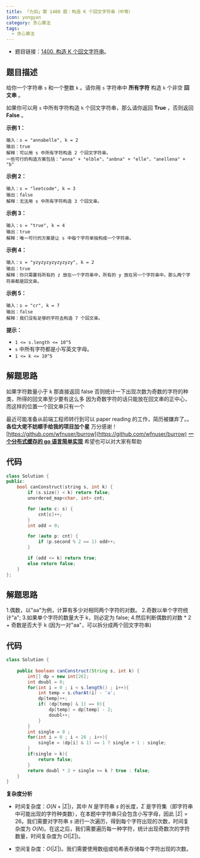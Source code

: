 ```yaml
---
title: 「力扣」第 1400 题：构造 K 个回文字符串（中等）
icon: yongyan
category: 贪心算法
tags:
  - 贪心算法
---
```


- 题目链接：[1400. 构造 K 个回文字符串](https://leetcode-cn.com/problems/construct-k-palindrome-strings/)。

## 题目描述

给你一个字符串 `s` 和一个整数 `k` 。请你用 `s` 字符串中 **所有字符** 构造 `k` 个非空 **回文串** 。

如果你可以用 `s` 中所有字符构造 `k` 个回文字符串，那么请你返回 **True** ，否则返回 **False** 。

**示例 1：**

```
输入：s = "annabelle", k = 2
输出：true
解释：可以用 s 中所有字符构造 2 个回文字符串。
一些可行的构造方案包括："anna" + "elble"，"anbna" + "elle"，"anellena" + "b"
```

**示例 2：**

```
输入：s = "leetcode", k = 3
输出：false
解释：无法用 s 中所有字符构造 3 个回文串。
```

**示例 3：**

```
输入：s = "true", k = 4
输出：true
解释：唯一可行的方案是让 s 中每个字符单独构成一个字符串。
```

**示例 4：**

```
输入：s = "yzyzyzyzyzyzyzy", k = 2
输出：true
解释：你只需要将所有的 z 放在一个字符串中，所有的 y 放在另一个字符串中。那么两个字符串都是回文串。
```

**示例 5：**

```
输入：s = "cr", k = 7
输出：false
解释：我们没有足够的字符去构造 7 个回文串。
```

**提示：**

- `1 <= s.length <= 10^5`
- `s` 中所有字符都是小写英文字母。
- `1 <= k <= 10^5`

## 解题思路

如果字符数量小于 k 那直接返回 false
否则统计一下出现次数为奇数的字符的种类，所得的回文串至少要有这么多 因为奇数字符的话只能放在回文串的正中心，而这样的位置一个回文串只有一个

最近可能准备从前端工程师转行到可以 paper reading 的工作，简历被嫌弃了。。**各位大佬不妨顺手给我的项目加个星** 万分感谢！
[https://github.com/wfnuser/burrow](https://github.com/wfnuser/burrow) **[一个分布式缓存的 go 语言简单实现](https://github.com/wfnuser/burrow)**
希望也可以对大家有帮助

## 代码

```cpp
class Solution {
public:
    bool canConstruct(string s, int k) {
        if (s.size() < k) return false;
        unordered_map<char, int> cnt;

        for (auto c: s) {
            cnt[c]++;
        }
        int odd = 0;

        for (auto p: cnt) {
            if (p.second % 2 == 1) odd++;
        }

        if (odd <= k) return true;
        else return false;
    }
};
```

## 解题思路

1.偶数，以"aa"为例，计算有多少对相同两个字符的对数。 2.奇数以单个字符统计"a"; 3.如果单个字符的数量大于 k，则必定为 false; 4.然后判断偶数的对数 \* 2 + 奇数是否大于 k (因为一对"aa"，可以拆分成两个回文字符串)

## 代码

```java
class Solution {
  
    public boolean canConstruct(String s, int k) {
        int[] dp = new int[26];
        int doubl = 0;
        for(int i = 0 ; i < s.length() ; i++){
            int temp = s.charAt(i) - 'a';
            dp[temp]++;
            if( (dp[temp] & 1) == 0){
                dp[temp] = dp[temp] - 2;
                doubl++;
            }
        }
        int single = 0 ;
        for(int i = 0 ; i < 26 ; i++){
            single = (dp[i] & 1) == 1 ? single + 1 : single;
        }
        if(single > k){
            return false;
        }
        return doubl * 2 + single >= k ? true : false;
    }
}
```

**复杂度分析**

- 时间复杂度：$O(N + |\Sigma|)$，其中 $N$ 是字符串 $s$ 的长度，$\Sigma$ 是字符集（即字符串中可能出现的字符种类数），在本题中字符串只会包含小写字母，因此 $|\Sigma| = 26$。我们需要对字符串 $s$ 进行一次遍历，得到每个字符出现的次数，时间复杂度为 $O(N)$。在这之后，我们需要遍历每一种字符，统计出现奇数次的字符数量，时间复杂度为 $O(|\Sigma|)$。

- 空间复杂度：$O(|\Sigma|)$。我们需要使用数组或哈希表存储每个字符出现的次数。
